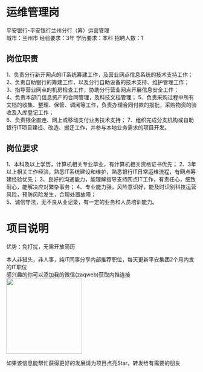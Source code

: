 # 运维管理岗
平安银行-平安银行兰州分行（筹）运营管理  
城市：兰州市 经验要求：3年 学历要求：本科  招聘人数：1

## 岗位职责
1、负责分行新开网点的IT系统筹建工作，及营业网点信息系统的技术支持工作；                                                                    
 2、负责自助银行的筹建工作，以及分行自助设备的技术支持、维护管理工作；                                                                    
 3、指导营业网点的机房检查工作，协助分行营业网点开展信息安全工作；                                                                                    
 4、负责本部门信息资产的合同管理，及科技文档管理；
 5、负责采购过程中所有文档的收集、整理、保管、调阅等工作，负责办理合同付款的报批，采购物资的验收及入库登记工作；    
 6、负责银企直连、网上或移动支付业务技术支持；
 7、组织完成分支机构或自助银行IT项目建设、改造、搬迁工作，并参与本地业务需求的项目开发。

## 岗位要求
1、本科及以上学历，计算机相关专业毕业，有计算机相关资格证书优先；
 2、3年以上相关工作经验，熟悉IT系统建设和维护，熟悉银行IT日常运维流程，有网点筹建经验优先；
 3、良好的沟通能力，能理解指导支持网点IT工作，有责任心，细致耐心，能解决应对繁杂事务；
 4、专业能力强，风险意识好，能及时识别科技运营风险，预防风险发生，合理处置故障；                      
 5、诚信守法，无不良从业记录，有一定的业务和人员培训能力。

# 项目说明

优势：免打扰，无需开放简历

本人非猎头，非人事，纯IT同事分享内部推荐职位，每天更新平安集团2个月内发的IT职位  
感兴趣的你可以添加我的微信(zaqweb)获取内推连接  
<img src="https://github.com/zaqweb/PA-IT-JOBS/blob/master/WechatICode.jpeg"  height="200" width="200">

如果该信息能帮忙获得更好的发展请为项目点亮Star，转发给有需要的朋友




